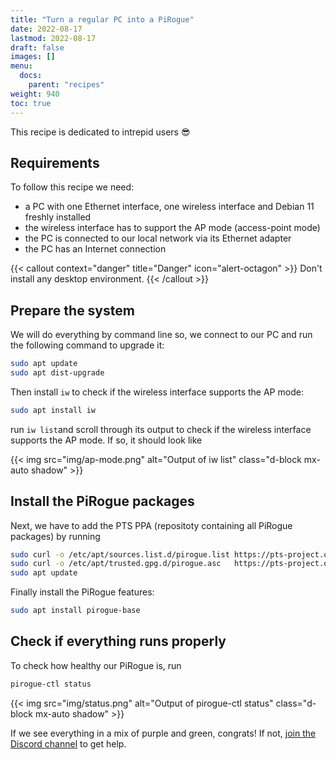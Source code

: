 ```yaml
---
title: "Turn a regular PC into a PiRogue"
date: 2022-08-17
lastmod: 2022-08-17
draft: false
images: []
menu:
  docs:
    parent: "recipes"
weight: 940
toc: true
---
```


This recipe is dedicated to intrepid users 😎

## Requirements
To follow this recipe we need:
* a PC with one Ethernet interface, one wireless interface and Debian 11 freshly installed
* the wireless interface has to support the AP mode (access-point mode)
* the PC is connected to our local network via its Ethernet adapter
* the PC has an Internet connection

{{< callout context="danger" title="Danger" icon="alert-octagon" >}}
Don't install any desktop environment.
{{< /callout >}}

## Prepare the system
We will do everything by command line so, we connect to our PC and run the following command to upgrade it:

```bash
sudo apt update
sudo apt dist-upgrade
```

Then install `iw` to check if the wireless interface supports the AP mode:

```bash
sudo apt install iw
```

run `iw list`and scroll through its output to check if the wireless interface supports the AP mode. If so, it should look like

{{< img src="img/ap-mode.png" alt="Output of iw list" class="d-block mx-auto shadow" >}}

## Install the PiRogue packages
Next, we have to add the PTS PPA (repositoty containing all PiRogue packages) by running 

```bash
sudo curl -o /etc/apt/sources.list.d/pirogue.list https://pts-project.org/debian-12/pirogue.list
sudo curl -o /etc/apt/trusted.gpg.d/pirogue.asc   https://pts-project.org/debian-12/Key.gpg
sudo apt update
```

Finally install the PiRogue features:

```bash
sudo apt install pirogue-base
```

## Check if everything runs properly
To check how healthy our PiRogue is, run

```bash
pirogue-ctl status 
```

{{< img src="img/status.png" alt="Output of pirogue-ctl status" class="d-block mx-auto shadow" >}}

If we see everything in a mix of purple and green, congrats! If not, [join the Discord channel](https://discord.gg/qGX73GYNdp) to get help.